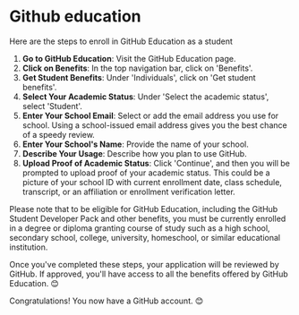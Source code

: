 # Github education

Here are the steps to enroll in GitHub Education as a student

1. **Go to GitHub Education**: Visit the GitHub Education page.
2. **Click on Benefits**: In the top navigation bar, click on 'Benefits'.
3. **Get Student Benefits**: Under 'Individuals', click on 'Get student benefits'.
4. **Select Your Academic Status**: Under 'Select the academic status', select 'Student'.
5. **Enter Your School Email**: Select or add the email address you use for school. Using a school-issued email address gives you the best chance of a speedy review.
6. **Enter Your School's Name**: Provide the name of your school.
7. **Describe Your Usage**: Describe how you plan to use GitHub.
8. **Upload Proof of Academic Status**: Click 'Continue', and then you will be prompted to upload proof of your academic status. This could be a picture of your school ID with current enrollment date, class schedule, transcript, or an affiliation or enrollment verification letter.

Please note that to be eligible for GitHub Education, including the GitHub Student Developer Pack and other benefits, you must be currently enrolled in a degree or diploma granting course of study such as a high school, secondary school, college, university, homeschool, or similar educational institution.

Once you've completed these steps, your application will be reviewed by GitHub. If approved, you'll have access to all the benefits offered by GitHub Education. 😊

Congratulations! You now have a GitHub account. 😊
